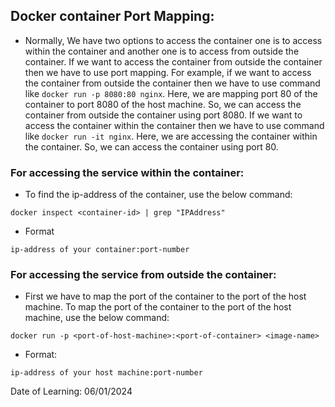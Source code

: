 ## Docker container Port Mapping:

- Normally, We have two options to access the container one is to access within the container and another one is to access from outside the container. If we want to access the container from outside the container then we have to use port mapping. For example, if we want to access the container from outside the container then we have to use command like `docker run -p 8080:80 nginx`. Here, we are mapping port 80 of the container to port 8080 of the host machine. So, we can access the container from outside the container using port 8080. If we want to access the container within the container then we have to use command like `docker run -it nginx`. Here, we are accessing the container within the container. So, we can access the container using port 80.

### For accessing the service within the container:

- To find the ip-address of the container, use the below command:
```
docker inspect <container-id> | grep "IPAddress"
```

- Format
```
ip-address of your container:port-number
```

### For accessing the service from outside the container:

- First we have to map the port of the container to the port of the host machine. To map the port of the container to the port of the host machine, use the below command:
```
docker run -p <port-of-host-machine>:<port-of-container> <image-name>
```

- Format:
```
ip-address of your host machine:port-number
```

Date of Learning: 06/01/2024

